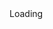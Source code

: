 <!-- This Source Code Form is subject to the terms of the Mozilla Public
   - License, v. 2.0. If a copy of the MPL was not distributed with this
   - file, You can obtain one at http://mozilla.org/MPL/2.0/. -->

<div id="cse" style="width: 100%;">Loading</div>
<script src="https://www.google.com/jsapi" type="text/javascript"></script>
<script type="text/javascript">
function parseQueryFromUrl () {
  var queryParamName = "q";
  var search = window.location.search.substr(1);
  var parts = search.split('&');
  for (var i = 0; i < parts.length; i++) {
    var keyvaluepair = parts[i].split('=');
    if (decodeURIComponent(keyvaluepair[0]) == queryParamName) {
      return decodeURIComponent(keyvaluepair[1].replace(/\+/g, ' '));
    }
  }
  return '';
}

google.load('search', '1', {language : 'en'});
google.setOnLoadCallback(function() {
  var customSearchOptions = {};
  var customSearchControl = new google.search.CustomSearchControl(
    '017013284162333743052:rvlazd1zehe', customSearchOptions);
  customSearchControl.setResultSetSize(google.search.Search.FILTERED_CSE_RESULTSET);
  var options = new google.search.DrawOptions();
  options.enableSearchResultsOnly();
  customSearchControl.draw('cse', options);
  var queryFromUrl = parseQueryFromUrl();
  if (queryFromUrl) {
    var searchBox = document.getElementById("search-box");
    searchBox.value = queryFromUrl;
    searchBox.focus();
    searchBox.blur();
    customSearchControl.execute(queryFromUrl);
  }
}, true);
</script>

<link rel="stylesheet" href="https://www.google.com/cse/style/look/default.css" type="text/css" />

<style type="text/css">
  #cse table, #cse tr, #cse td {
    border: none;
  }

  .gsc-above-wrapper-area, .gsc-result-info-container {
	border: none;
  }

  .gsc-table-cell-snippet-close {
    border-color: #a0d0fb;
  }

  .gsc-resultsHeader {
    display : none;
  }
  .gsc-control-cse {
    font-family: "Trebuchet MS", sans-serif;
    border-color: #F0F8FF;
    background: none;
  }
  .gsc-tabHeader.gsc-tabhInactive {
    border-color: #E9E9E9;
    background-color: none;
  }
  .gsc-tabHeader.gsc-tabhActive {
    border-top-color: #FF9900;
    border-left-color: #E9E9E9;
    border-right-color: #E9E9E9;
    background-color: #FFFFFF;
  }
  .gsc-tabsArea {
    border-color: #E9E9E9;
  }
  .gsc-webResult.gsc-result,
  .gsc-results .gsc-imageResult {
    border-color: #F0F8FF;
    background-color: #FFFFFF;
  }
  .gsc-webResult.gsc-result:hover,
  .gsc-webResult.gsc-result.gsc-promotion:hover,
  .gsc-imageResult:hover {
    border-color: #F0F8FF;
    background-color: #FFFFFF;
  }
  .gs-webResult.gs-result a.gs-title:link,
  .gs-webResult.gs-result a.gs-title:link b,
  .gs-imageResult a.gs-title:link,
  .gs-imageResult a.gs-title:link b {
    color: #000000;
  }
  .gs-webResult.gs-result a.gs-title:visited,
  .gs-webResult.gs-result a.gs-title:visited b,
  .gs-imageResult a.gs-title:visited,
  .gs-imageResult a.gs-title:visited b {
    color: #000000;
  }
  .gs-webResult.gs-result a.gs-title:hover,
  .gs-webResult.gs-result a.gs-title:hover b,
  .gs-imageResult a.gs-title:hover,
  .gs-imageResult a.gs-title:hover b {
    color: #000000;
  }
  .gs-webResult.gs-result a.gs-title:active,
  .gs-webResult.gs-result a.gs-title:active b,
  .gs-imageResult a.gs-title:active,
  .gs-imageResult a.gs-title:active b {
    color: #000000;
  }
  .gsc-cursor-page {
    color: #000000;
  }
  a.gsc-trailing-more-results:link {
    color: #000000;
  }
  .gs-webResult .gs-snippet,
  .gs-imageResult .gs-snippet,
  .gs-fileFormatType {
    color: #000000;
  }
  .gs-webResult div.gs-visibleUrl,
  .gs-imageResult div.gs-visibleUrl {
    color: #003595;
  }
  .gs-webResult div.gs-visibleUrl-short {
    color: #003595;
  }
  .gs-webResult div.gs-visibleUrl-short {
    display: none;
  }
  .gs-webResult div.gs-visibleUrl-long {
    display: block;
  }
  .gs-promotion div.gs-visibleUrl-short {
    display: none;
  }
  .gs-promotion div.gs-visibleUrl-long {
    display: block;
  }
  .gsc-cursor-box {
    border-color: #F0F8FF;
  }
  .gsc-results .gsc-cursor-box .gsc-cursor-page {
    border-color: #F0F8FF;
    background-color: #FFFFFF;
    color: #000000;
  }
  .gsc-results .gsc-cursor-box .gsc-cursor-current-page {
    border-color: #FF9900;
    background-color: #FFFFFF;
    color: #000000;
  }
  .gsc-webResult.gsc-result.gsc-promotion {
    border-color: #336699;
    background-color: #FFFFFF;
  }
  .gs-promotion a.gs-title:link,
  .gs-promotion a.gs-title:link *,
  .gs-promotion .gs-snippet a:link {
    color: #00ffff;
  }
  .gs-promotion a.gs-title:visited,
  .gs-promotion a.gs-title:visited *,
  .gs-promotion .gs-snippet a:visited {
    color: #0000CC;
  }
  .gs-promotion a.gs-title:hover,
  .gs-promotion a.gs-title:hover *,
  .gs-promotion .gs-snippet a:hover {
    color: #0000CC;
  }
  .gs-promotion a.gs-title:active,
  .gs-promotion a.gs-title:active *,
  .gs-promotion .gs-snippet a:active {
    color: #0000CC;
  }
  .gs-promotion .gs-snippet,
  .gs-promotion .gs-title .gs-promotion-title-right,
  .gs-promotion .gs-title .gs-promotion-title-right *  {
    color: #000000;
  }
  .gs-promotion .gs-visibleUrl,
  .gs-promotion .gs-visibleUrl-short {
    color: #008000;
  }


</style>
